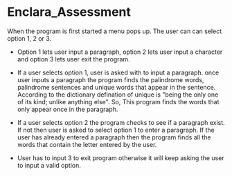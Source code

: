 # Enclara_Assessment

When the program is first started a menu pops up. The user can can select option 1, 2 or 3. 
 
 * Option 1 lets user input a paragraph, option 2 lets user input a character and option 3 lets user exit the program.
 
 * If a user selects option 1, user is asked with to input a paragraph. once user inputs a paragraph the program finds the palindrome words, palindrome sentences and unique words that appear in the sentence.
  According to the dictionary defination of unique is "being the only one of its kind; unlike anything else". So, This program finds the words that only appear once in the paragraph.
 * If a user selects option 2 the program checks to see if a paragraph exist. If not then user is asked to select option 1 to enter a paragraph. If the user has already entered a paragraph then the program finds all the words that contain the letter entered by the user.
 * User has to input 3 to exit program otherwise it will keep asking the user to input a valid option.
